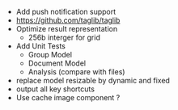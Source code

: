 - Add push notification support
- https://github.com/taglib/taglib
- Optimize result representation
  - 256b interger for grid
- Add Unit Tests
  - Group Model
  - Document Model
  - Analysis (compare with files)
- replace model resizable by dynamic and fixed
- output all key shortcuts
- Use cache image component ?

